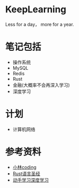 # KeepLearning
Less for a day， more for a year.

# 笔记包括
- 操作系统
- MySQL
- Redis
- Rust
- 金融(大概率不会再深入学习)
- 深度学习

# 计划
- 计算机网络

# 参考资料
- [小林coding](https://xiaolincoding.com/)
- [Rust语言圣经](https://course.rs/about-book.html)
- [动手学习深度学习](https://zh-v2.d2l.ai/)